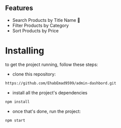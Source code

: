 
## Features
- Search Products by Title Name 🧐
- Filter Products by Category
- Sort Products by Price


# Installing
to get the project running, follow these steps:

- clone this repository:

```html
https://github.com/EhabEmad9599/admin-dashbord.git
```
- install all the project's dependencies
``` html
npm install
```
- once  that's done, run the project:

```html
npm start
```
